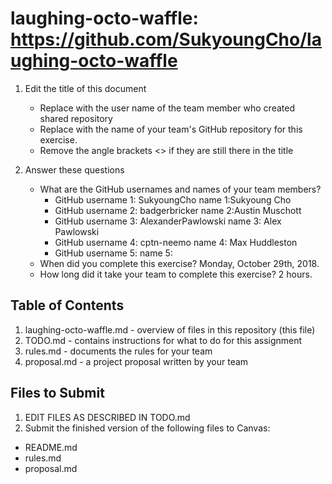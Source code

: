# laughing-octo-waffle: https://github.com/SukyoungCho/laughing-octo-waffle

1. Edit the title of this document
   * Replace <UserName> with the user name of the team member who created shared repository
   * Replace <GitHubRepositoryName> with the name of your team's GitHub repository for this exercise.
   * Remove the angle brackets <> if they are still there in the title

2. Answer these questions
   * What are the GitHub usernames and names of your team members?
       * GitHub username 1: SukyoungCho             name 1:Sukyoung Cho
       * GitHub username 2: badgerbricker           name 2:Austin Muschott
       * GitHub username 3: AlexanderPawlowski      name 3: Alex Pawlowski
       * GitHub username 4: cptn-neemo              name 4: Max Huddleston
       * GitHub username 5:       name 5:
   * When did you complete this exercise? Monday, October 29th, 2018. 
   * How long did it take your team to complete this exercise? 2 hours.

## Table of Contents

1. laughing-octo-waffle.md - overview of files in this repository (this file)
2. TODO.md - contains instructions for what to do for this assignment
3. rules.md - documents the rules for your team
4. proposal.md - a project proposal written by your team

## Files to Submit

1. EDIT FILES AS DESCRIBED IN TODO.md
2. Submit the finished version of the following files to Canvas:

* README.md
* rules.md
* proposal.md
